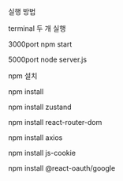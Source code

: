 실행 방법

terminal 두 개 실행

3000port npm start

5000port node server.js 

npm 설치

npm install

npm install zustand

npm install react-router-dom

npm install axios

npm install js-cookie

npm install @react-oauth/google

